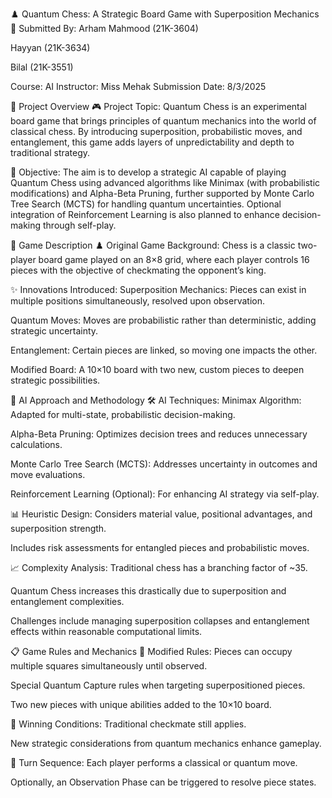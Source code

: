♟️ Quantum Chess: A Strategic Board Game with Superposition Mechanics
📑 Submitted By:
Arham Mahmood (21K-3604)

Hayyan (21K-3634)

Bilal (21K-3551)

Course: AI
Instructor: Miss Mehak
Submission Date: 8/3/2025

📌 Project Overview
🎮 Project Topic:
Quantum Chess is an experimental board game that brings principles of quantum mechanics into the world of classical chess. By introducing superposition, probabilistic moves, and entanglement, this game adds layers of unpredictability and depth to traditional strategy.

🎯 Objective:
The aim is to develop a strategic AI capable of playing Quantum Chess using advanced algorithms like Minimax (with probabilistic modifications) and Alpha-Beta Pruning, further supported by Monte Carlo Tree Search (MCTS) for handling quantum uncertainties. Optional integration of Reinforcement Learning is also planned to enhance decision-making through self-play.

📖 Game Description
♟️ Original Game Background:
Chess is a classic two-player board game played on an 8×8 grid, where each player controls 16 pieces with the objective of checkmating the opponent’s king.

✨ Innovations Introduced:
Superposition Mechanics: Pieces can exist in multiple positions simultaneously, resolved upon observation.

Quantum Moves: Moves are probabilistic rather than deterministic, adding strategic uncertainty.

Entanglement: Certain pieces are linked, so moving one impacts the other.

Modified Board: A 10×10 board with two new, custom pieces to deepen strategic possibilities.

🧠 AI Approach and Methodology
🛠️ AI Techniques:
Minimax Algorithm: Adapted for multi-state, probabilistic decision-making.

Alpha-Beta Pruning: Optimizes decision trees and reduces unnecessary calculations.

Monte Carlo Tree Search (MCTS): Addresses uncertainty in outcomes and move evaluations.

Reinforcement Learning (Optional): For enhancing AI strategy via self-play.

📊 Heuristic Design:
Considers material value, positional advantages, and superposition strength.

Includes risk assessments for entangled pieces and probabilistic moves.

📈 Complexity Analysis:
Traditional chess has a branching factor of ~35.

Quantum Chess increases this drastically due to superposition and entanglement complexities.

Challenges include managing superposition collapses and entanglement effects within reasonable computational limits.

📋 Game Rules and Mechanics
📜 Modified Rules:
Pieces can occupy multiple squares simultaneously until observed.

Special Quantum Capture rules when targeting superpositioned pieces.

Two new pieces with unique abilities added to the 10×10 board.

🏁 Winning Conditions:
Traditional checkmate still applies.

New strategic considerations from quantum mechanics enhance gameplay.

🔄 Turn Sequence:
Each player performs a classical or quantum move.

Optionally, an Observation Phase can be triggered to resolve piece states.
